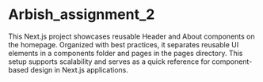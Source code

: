 # Arbish_assignment_2
 This Next.js project showcases reusable Header and About components on the homepage. Organized with best practices, it separates reusable UI elements in a components folder and pages in the pages directory. This setup supports scalability and serves as a quick reference for component-based design in Next.js applications.
